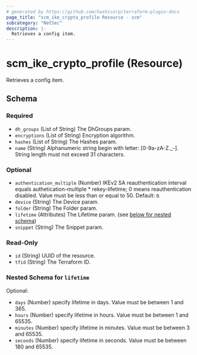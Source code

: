 ```yaml
---
# generated by https://github.com/hashicorp/terraform-plugin-docs
page_title: "scm_ike_crypto_profile Resource - scm"
subcategory: "NetSec"
description: |-
  Retrieves a config item.
---
```


# scm_ike_crypto_profile (Resource)

Retrieves a config item.



<!-- schema generated by tfplugindocs -->
## Schema

### Required

- `dh_groups` (List of String) The DhGroups param.
- `encryptions` (List of String) Encryption algorithm.
- `hashes` (List of String) The Hashes param.
- `name` (String) Alphanumeric string begin with letter: [0-9a-zA-Z._-]. String length must not exceed 31 characters.

### Optional

- `authentication_multiple` (Number) IKEv2 SA reauthentication interval equals authetication-multiple * rekey-lifetime; 0 means reauthentication disabled. Value must be less than or equal to 50. Default: `0`.
- `device` (String) The Device param.
- `folder` (String) The Folder param.
- `lifetime` (Attributes) The Lifetime param. (see [below for nested schema](#nestedatt--lifetime))
- `snippet` (String) The Snippet param.

### Read-Only

- `id` (String) UUID of the resource.
- `tfid` (String) The Terraform ID.

<a id="nestedatt--lifetime"></a>
### Nested Schema for `lifetime`

Optional:

- `days` (Number) specify lifetime in days. Value must be between 1 and 365.
- `hours` (Number) specify lifetime in hours. Value must be between 1 and 65535.
- `minutes` (Number) specify lifetime in minutes. Value must be between 3 and 65535.
- `seconds` (Number) specify lifetime in seconds. Value must be between 180 and 65535.
